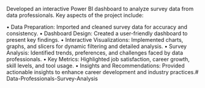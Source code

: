 Developed an interactive Power BI dashboard to analyze survey data from data professionals. Key aspects of the project include:

• Data Preparation: Imported and cleaned survey data for accuracy and consistency.
• Dashboard Design: Created a user-friendly dashboard to present key findings.
• Interactive Visualizations: Implemented charts, graphs, and slicers for dynamic filtering and detailed analysis.
• Survey Analysis: Identified trends, preferences, and challenges faced by data professionals.
• Key Metrics: Highlighted job satisfaction, career growth, skill levels, and tool usage.
• Insights and Recommendations: Provided actionable insights to enhance career development and industry practices.# Data-Professionals-Survey-Analysis

